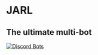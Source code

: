 # JARL
## The ultimate multi-bot

[![Discord Bots](https://discordbots.org/api/widget/349920059549941761.svg)](https://discordbots.org/bot/349920059549941761)
